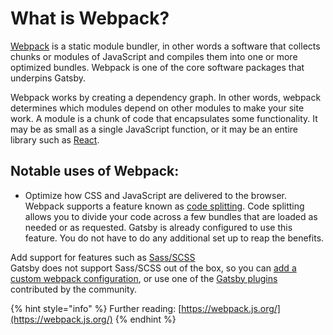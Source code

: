 # What is Webpack?

[Webpack](https://www.gatsbyjs.org/docs/glossary#webpack) is a static module bundler, in other words a software that collects chunks or modules of JavaScript and compiles them into one or more optimized bundles. Webpack is one of the core software packages that underpins Gatsby.

Webpack works by creating a dependency graph. In other words, webpack determines which modules depend on other modules to make your site work. A module is a chunk of code that encapsulates some functionality. It may be as small as a single JavaScript function, or it may be an entire library such as [React](https://www.gatsbyjs.org/docs/glossary#react).

## Notable uses of Webpack:

* Optimize how CSS and JavaScript are delivered to the browser. Webpack supports a feature known as [code splitting](https://webpack.js.org/guides/code-splitting/). Code splitting allows you to divide your code across a few bundles that are loaded as needed or as requested. Gatsby is already configured to use this feature. You do not have to do any additional set up to reap the benefits.

Add support for features such as [Sass/SCSS    
](https://www.gatsbyjs.org/docs/sass/)Gatsby does not support Sass/SCSS out of the box, so you can [add a custom webpack configuration](https://www.gatsbyjs.org/docs/add-custom-webpack-config/), or use one of the [Gatsby plugins](https://www.gatsbyjs.org/docs/plugins/) contributed by the community.

{% hint style="info" %}
Further reading: [https://webpack.js.org/](https://webpack.js.org/)
{% endhint %}

